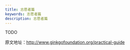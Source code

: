 ```yaml
---
title: 志愿者篇
keywords: 志愿者篇
description: 志愿者篇
---
```



TODO






















原文地址：http://www.ginkgofoundation.org/practical-guide

